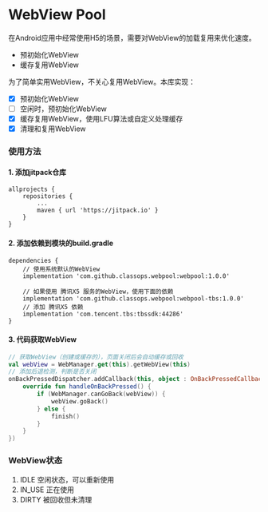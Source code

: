 # WebView Pool

在Android应用中经常使用H5的场景，需要对WebView的加载复用来优化速度。

- 预初始化WebView
- 缓存复用WebView

为了简单实用WebView，不关心复用WebView。本库实现：

- [x] 预初始化WebView
- [ ] 空闲时，预初始化WebView
- [x] 缓存复用WebView，使用LFU算法或自定义处理缓存
- [x] 清理和复用WebView

### 使用方法

#### 1. 添加jitpack仓库
```agsl
allprojects {
    repositories {
        ...
        maven { url 'https://jitpack.io' }
    }
}
```
#### 2. 添加依赖到模块的build.gradle
```agsl
dependencies {
    // 使用系统默认的WebView
    implementation 'com.github.classops.webpool:webpool:1.0.0'
    
    // 如果使用 腾讯X5 服务的WebView，使用下面的依赖
    implementation 'com.github.classops.webpool:webpool-tbs:1.0.0'
    // 添加 腾讯X5 依赖
    implementation 'com.tencent.tbs:tbssdk:44286'
}
```
#### 3. 代码获取WebView

```kotlin
// 获取WebView（创建或缓存的），页面关闭后会自动缓存或回收
val webView = WebManager.get(this).getWebView(this)
// 添加后退检测，判断是否关闭
onBackPressedDispatcher.addCallback(this, object : OnBackPressedCallback(true) {
    override fun handleOnBackPressed() {
        if (WebManager.canGoBack(webView)) {
            webView.goBack()
        } else {
            finish()
        }
    }
})
```


### WebView状态

1. IDLE 空闲状态，可以重新使用
2. IN_USE 正在使用
3. DIRTY 被回收但未清理